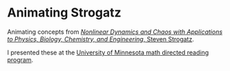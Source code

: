 # Animating Strogatz

Animating concepts from [*Nonlinear Dynamics and Chaos with Applications to Physics, Biology, Chemistry, and Engineering*, Steven Strogatz](http://www.stevenstrogatz.com/books/nonlinear-dynamics-and-chaos-with-applications-to-physics-biology-chemistry-and-engineering).

I presented these at the [University of Minnesota math directed reading program](https://www-users.math.umn.edu/~mahrud/drp/).

